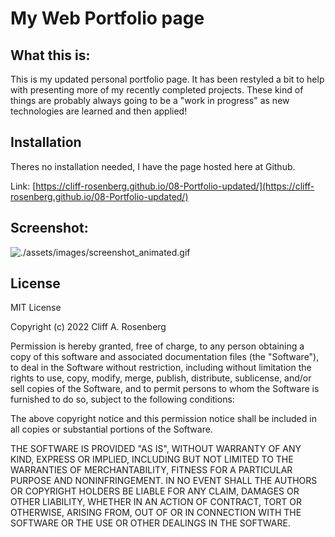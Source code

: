 # My Web Portfolio page

## What this is:

This is my updated personal portfolio page. It has been restyled a bit to help with presenting more of my recently completed projects. These kind of things are probably always going to be a "work in progress" as new technologies are learned and then applied!

## Installation

Theres no installation needed, I have the page hosted here at Github.

Link: [https://cliff-rosenberg.github.io/08-Portfolio-updated/](https://cliff-rosenberg.github.io/08-Portfolio-updated/)

## Screenshot:

![./assets/images/screenshot_animated.gif](./assets/images/screenshot_animated.gif)

## License

MIT License

Copyright (c) 2022 Cliff A. Rosenberg

Permission is hereby granted, free of charge, to any person obtaining a copy
of this software and associated documentation files (the "Software"), to deal
in the Software without restriction, including without limitation the rights
to use, copy, modify, merge, publish, distribute, sublicense, and/or sell
copies of the Software, and to permit persons to whom the Software is
furnished to do so, subject to the following conditions:

The above copyright notice and this permission notice shall be included in all
copies or substantial portions of the Software.

THE SOFTWARE IS PROVIDED "AS IS", WITHOUT WARRANTY OF ANY KIND, EXPRESS OR
IMPLIED, INCLUDING BUT NOT LIMITED TO THE WARRANTIES OF MERCHANTABILITY,
FITNESS FOR A PARTICULAR PURPOSE AND NONINFRINGEMENT. IN NO EVENT SHALL THE
AUTHORS OR COPYRIGHT HOLDERS BE LIABLE FOR ANY CLAIM, DAMAGES OR OTHER
LIABILITY, WHETHER IN AN ACTION OF CONTRACT, TORT OR OTHERWISE, ARISING FROM,
OUT OF OR IN CONNECTION WITH THE SOFTWARE OR THE USE OR OTHER DEALINGS IN THE
SOFTWARE.